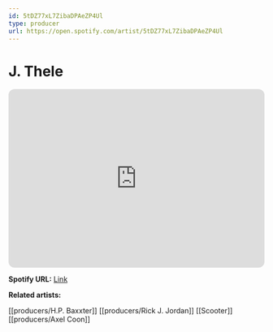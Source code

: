 ```yaml
---
id: 5tDZ77xL7ZibaDPAeZP4Ul
type: producer
url: https://open.spotify.com/artist/5tDZ77xL7ZibaDPAeZP4Ul
---
```

# J. Thele

<iframe style="border-radius:12px" src="https://open.spotify.com/embed/artist/5tDZ77xL7ZibaDPAeZP4Ul" width="100%" height="352" frameBorder="0" allowfullscreen="" allow="autoplay; clipboard-write; encrypted-media; fullscreen; picture-in-picture" loading="lazy"></iframe>

**Spotify URL:** [Link](https://open.spotify.com/artist/5tDZ77xL7ZibaDPAeZP4Ul)

**Related artists:**

[[producers/H.P. Baxxter]]
[[producers/Rick J. Jordan]]
[[Scooter]]
[[producers/Axel Coon]]
